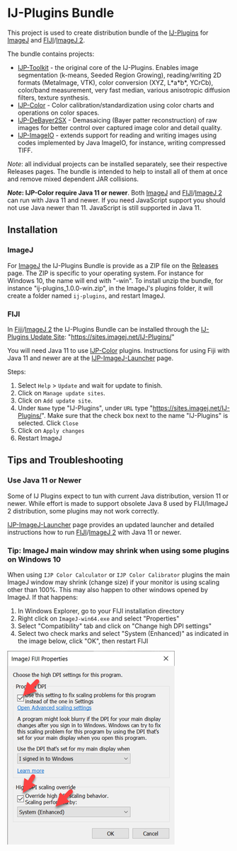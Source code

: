 IJ-Plugins Bundle
=================

This project is used to create distribution bundle of the [IJ-Plugins] for [ImageJ] and [FIJI]/[ImageJ 2].

The bundle contains projects:

* [IJP-Toolkit] - the original core of the IJ-Plugins. Enables image segmentation (k-means, Seeded Region Growing),
  reading/writing 2D formats (MetaImage, VTK), color conversion (XYZ, L\*a\*b\*, YCrCb), color/band measurement, very
  fast median, various anisotropic diffusion filters, texture synthesis.
* [IJP-Color] - Color calibration/standardization using color charts and operations on color spaces.
* [IJP-DeBayer2SX] - Demasaicing (Bayer patter reconstruction) of raw images for better control over captured image
  color and detail quality.
* [IJP-ImageIO] - extends support for reading and writing images using codes implemented by Java ImageIO, for instance,
  writing compressed TIFF.

_Note_: all individual projects can be installed separately, see their respective Releases pages. The bundle is intended
to help to install all of them at once and remove mixed dependent JAR collisions.

**_Note_: IJP-Color require Java 11 or newer**. 
Both [ImageJ] and [FIJI]/[ImageJ 2] can run with Java 11 and newer. 
If you need JavaScript support you should not use Java newer than 11.
JavaScript is still supported in Java 11.

Installation
------------

### ImageJ

For [ImageJ] the IJ-Plugins Bundle is provide as a ZIP file on the [Releases] page. The ZIP is specific to your
operating system. For instance for Windows 10, the name will end with "-win". To install unzip the bundle, for
instance "ij-plugins_1.0.0-win.zip", in the ImageJ's plugins folder, it will create a folder named `ij-plugins`, and
restart ImageJ.

### FIJI

In [Fiji]/[ImageJ 2] the IJ-Plugins Bundle can be installed through
the [IJ-Plugins Update Site]: "https://sites.imagej.net/IJ-Plugins/"

You will need Java 11 to use [IJP-Color] plugins. 
Instructions for using Fiji with Java 11 and newer are at the [IJP-ImageJ-Launcher] page. 

Steps:

1. Select `Help` > `Update` and wait for update to finish.
2. Click on `Manage update sites`.
3. Click on `Add update site`.
4. Under `Name` type "IJ-Plugins", under `URL` type "https://sites.imagej.net/IJ-Plugins/". Make sure that the check box
   next to the name "IJ-Plugins" is selected. Click `Close`
5. Click on `Apply changes`
6. Restart ImageJ

Tips and Troubleshooting
------------------------

### Use Java 11 or Newer

Some of IJ Plugins expect to tun with current Java distribution, version 11 or newer. 
While effort is made to support obsolete Java 8 used by FIJI/ImageJ 2 distribution, 
some plugins may not work correctly. 

[IJP-ImageJ-Launcher] page provides an updated launcher and detailed instructions how to run [FIJI]/[ImageJ 2] with Java 11 or newer.

### Tip: ImageJ main window may shrink when using some plugins on Windows 10

When using `IJP Color Calculator` or `IJP Color Calibrator` plugins the main ImageJ window may shrink (change size) if
your monitor is using scaling other than 100%. This may also happen to other windows opened by ImageJ. If that happens:

1. In Windows Explorer, go to your FIJI installation directory
2. Right click on `ImageJ-win64.exe` and select "Properties"
3. Select "Compatibility" tab and click on "Change high DPI settings"
4. Select two check marks and select "System (Enhanced)" as indicated in the image below, click "OK", then restart FIJI

![Windows DPI Settings](doc/Windows_DPI_Settings.png)


[Releases]: https://github.com/ij-plugins/ij-plugins-bundle/releases

[IJ-Plugins Update Site]: https://sites.imagej.net/IJ-Plugins/

[ImageJ]:         https://imagej.nih.gov/ij/

[ImageJ 2]:       http://imagej.net

[IJP-ImageJ-Launcher]: https://github.com/ij-plugins/ijp-imagej-launcher

[FIJI]:           https://imagej.net/Fiji

[IJ-Plugins]:     https://github.com/ij-plugins

[IJP-Color]:      https://github.com/ij-plugins/ijp-color

[IJP-DeBayer2SX]: https://github.com/ij-plugins/ijp-DeBayer2SX

[IJP-ImageIO]:    https://github.com/ij-plugins/ijp-imageio/wiki

[IJP-Toolkit]:    https://github.com/ij-plugins/ijp-toolkit/wiki